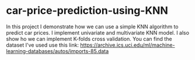 # car-price-prediction-using-KNN
In this project I demonstrate how we can use a simple KNN algorithm to predict car prices. I implement univariate and multivariate KNN model. I also show  ho we can implement K-folds cross validation.
You can find the dataset I've used use this link: https://archive.ics.uci.edu/ml/machine-learning-databases/autos/imports-85.data
